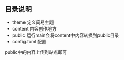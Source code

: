 ## 目录说明

- theme 定义简易主题
- content 内容创作地方
- public 运行main会将content中内容转换到public目录
- config.toml 配置

public中的内容上传到站点即可
